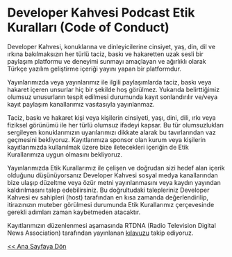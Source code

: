 # Developer Kahvesi Podcast Etik Kuralları (Code of Conduct)
Developer Kahvesi, konuklarına ve dinleyicilerine cinsiyet, yaş, din, dil ve ırkına bakılmaksızın
her türlü taciz, baskı ve hakaretten uzak sesli bir paylaşım platformu ve deneyimi sunmayı amaçlayan ve ağırlıklı olarak
Türkçe yazılım geliştirme içeriği yayını yapan bir platformdur.

Yayınlarımızda veya yayınlarımız ile ilgili paylaşımlarda taciz, baskı veya hakaret içeren unsurlar hiç bir şekilde hoş görülmez.
Yukarıda belirttiğimiz olumsuz unusurların tespit edilmesi durumunda kayıt sonlandırılır ve/veya kayıt paylaşım kanallarımız
vasıtasıyla yayınlanmaz.

Taciz, baskı ve hakaret kişi veya kişilerin cinsiyeti, yaşı, dini, dili, ırkı veya fiziksel görünümü ile her türlü olumsuz ifadeyi kapsar.
Bu tür olumsuzlukları sergileyen konuklarımızın uyarılarımızı dikkate alarak bu tavırlarından vaz geçmesini bekliyoruz.
Kayıtlarımıza sponsor olan kurum veya kişilerin kayıtlarımızda kullanılmak üzere bize iletecekleri içeriğin de Etik Kurallarımıza uygun
olmasını bekliyoruz.

Yayınlarımızda Etik Kurallarımız ile çelişen ve doğrudan sizi hedef alan içerik olduğunu düşünüyorsanız Developer Kahvesi sosyal
medya kanallarından bize ulaşıp düzeltme veya özür metni yayınlanmasını veya kaydın yayından kaldırılmasını talep edebilirsiniz. Bu doğrultudaki
talepleriniz Developer Kahvesi ev sahipleri (host) tarafından en kısa zamanda değerlendirilip, itirazınızın muteber görülmesi durumunda
Etik Kurallarımız çerçevesinde gerekli adımları zaman kaybetmeden atacaktır.

Kayıtlarımızın düzenlenmesi aşamasında RTDNA (Radio Television Digital News Association)
tarafından yayınlanan [kılavuzu](https://www.rtdna.org/content/guidelines_for_ethical_video_and_audio_editing) takip ediyoruz.

[<< Ana Sayfaya Dön](../README.md)
